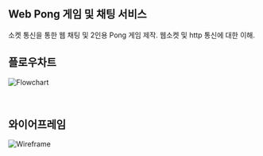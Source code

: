 ## Web Pong 게임 및 채팅 서비스

소켓 통신을 통한 웹 채팅 및 2인용 Pong 게임 제작.
웹소켓 및 http 통신에 대한 이해.

## 플로우차트

![Flowchart](./docs/assets/Flowchart.png)

<br/>

## 와이어프레임

![Wireframe](./docs/assets/Wireframe.png)
